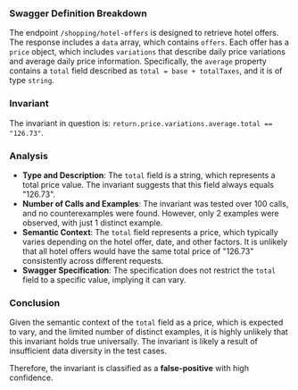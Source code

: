 ### Swagger Definition Breakdown
The endpoint `/shopping/hotel-offers` is designed to retrieve hotel offers. The response includes a `data` array, which contains `offers`. Each offer has a `price` object, which includes `variations` that describe daily price variations and average daily price information. Specifically, the `average` property contains a `total` field described as `total = base + totalTaxes`, and it is of type `string`.

### Invariant
The invariant in question is: `return.price.variations.average.total == "126.73"`.

### Analysis
- **Type and Description**: The `total` field is a string, which represents a total price value. The invariant suggests that this field always equals "126.73".
- **Number of Calls and Examples**: The invariant was tested over 100 calls, and no counterexamples were found. However, only 2 examples were observed, with just 1 distinct example.
- **Semantic Context**: The `total` field represents a price, which typically varies depending on the hotel offer, date, and other factors. It is unlikely that all hotel offers would have the same total price of "126.73" consistently across different requests.
- **Swagger Specification**: The specification does not restrict the `total` field to a specific value, implying it can vary.

### Conclusion
Given the semantic context of the `total` field as a price, which is expected to vary, and the limited number of distinct examples, it is highly unlikely that this invariant holds true universally. The invariant is likely a result of insufficient data diversity in the test cases.

Therefore, the invariant is classified as a **false-positive** with high confidence.
